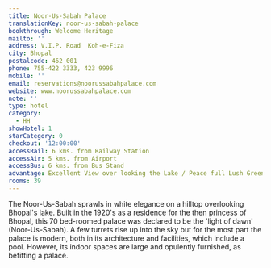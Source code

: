 ```yaml
---
title: Noor-Us-Sabah Palace
translationKey: noor-us-sabah-palace
bookthrough: Welcome Heritage
mailto: ''
address: V.I.P. Road  Koh-e-Fiza
city: Bhopal
postalcode: 462 001
phone: 755-422 3333, 423 9996
mobile: ''
email: reservations@noorussabahpalace.com
website: www.noorussabahpalace.com
note: ''
type: hotel
category:
  - HH
showHotel: 1
starCategory: 0
checkout: '12:00:00'
accessRail: 6 kms. from Railway Station
accessAir: 5 kms. from Airport
accessBus: 6 kms. from Bus Stand
advantage: Excellent View over looking the Lake / Peace full Lush Green Surroundings
rooms: 39
---
```

The Noor-Us-Sabah sprawls in white elegance on a hilltop overlooking Bhopal's lake. Built in the 1920's as a residence for the then princess of Bhopal, this 70 bed-roomed palace was declared to be the 'light of dawn' (Noor-Us-Sabah).     A few turrets rise up into the sky but for the most part the palace is modern, both in its architecture and facilities, which include a pool. However, its indoor spaces are large and opulently furnished, as befitting a palace.